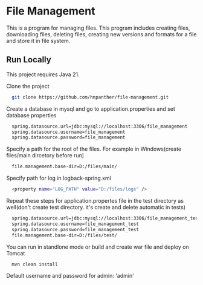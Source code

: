 
# File Management

This is a program for managing files. This program includes creating files, downloading files, deleting files, creating new versions and formats for a file and store it in file system.



## Run Locally

This project requires Java 21.

Clone the project

```bash
  git clone https://github.com/hnpanther/file-management.git
```
Create a database in mysql and
go to application.properties and set database properties

```bash
  spring.datasource.url=jdbc:mysql://localhost:3306/file_management
  spring.datasource.username=file_management
  spring.datasource.password=file_management
```
Specify a path for the root of the files. For example in Windows(create files/main dircetory before run)

```bash
  file.management.base-dir=D:/files/main/
```

Specify path for log in logback-spring.xml
```bash
  <property name="LOG_PATH" value="D:/files/logs" />
```

Repeat these steps for application.propertes file in the test directory as well(don't create test directory. it's create and delete automatic in tests)
```bash
  spring.datasource.url=jdbc:mysql://localhost:3306/file_management_test
  spring.datasource.username=file_management_test
  spring.datasource.password=file_management_test
  file.management.base-dir=D:/files/test/
```

You can run in standlone mode or build and create war file and deploy on Tomcat

```bash
  mvn clean install
```

Default username and password for admin: 'admin'
